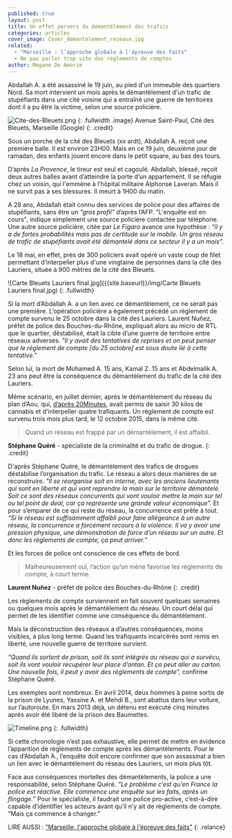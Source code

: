 ```yaml
---
published: true
layout: post
title: Un effet pervers du démantèlement des trafics
categories: articles
cover_image: Cover_demantelement_reseaux.jpg
related: 
  - "Marseille : l’approche globale à l'épreuve des faits"
  - Ne pas parler trop vite des règlements de comptes
author: Megane De Amorim
---
```


Abdallah A. a été assassiné le 19 juin, au pied d'un immeuble des quartiers Nord. Sa mort intervient un mois après le démantèlement d'un trafic de stupéfiants dans une cité voisine qui a entraîné une guerre de territoires dont il a pu être la victime, selon une source policière.

![Cite-des-Bleuets.png]({{site.baseurl}}/img/Cite-des-Bleuets.png)
{: .fullwidth .image}
Avenue Saint-Paul, Cité des Bleuets, Marseille (Google)
{: .credit}

Sous un porche de la cité des Bleuets (xx ardt), Abdallah A. reçoit une première balle. Il est environ 23H00. Mais en ce 19 juin, deuxième jour de ramadan, des enfants jouent encore dans le petit square, au bas des tours. 

D’après _La Provence_, le tireur est seul et cagoulé. Abdallah, blessé, reçoit deux autres balles avant d’atteindre la porte d’un appartement. Il se réfugie chez un voisin, qui l'emmène à l’hôpital militaire Alphonse Laveran. Mais il ne survit pas à ses blessures. Il meurt à 1H00 du matin.

A 28 ans, Abdallah était connu des services de police pour des affaires de stupéfiants, sans être un _“gros profil”_ d’après l’AFP. "L'enquête est en cours", indique simplement une source policière contactée par téléphone. Une autre source policière, citée par _Le Figaro_ avance une hypothèse : _“il y a de fortes probabilités mais pas de certitude sur le mobile. Un gros réseau de trafic de stupéfiants avait été démantelé dans ce secteur il y a un mois”._ 

Le 18 mai, en effet, près de 300 policiers avait opéré un vaste coup de filet permettant d’interpeller plus d'une vingtaine de personnes dans la cité des Lauriers, située à 900 mètres de la cité des Bleuets. 

![Carte Bleuets Lauriers final.jpg]({{site.baseurl}}/img/Carte Bleuets Lauriers final.jpg)
{: .fullwidth}

Si la mort d’Abdallah A. a un lien avec ce démantèlement, ce ne serait pas une première. L’opération policière a également précédé un règlement de compte survenu le 25 octobre dans la cité des Lauriers. Laurent Nuñez, préfet de police des Bouches-du-Rhône, expliquait alors au micro de RTL que le quartier, déstabilisé, était la cible d’une guerre de territoire entre réseaux adverses. _"Il y avait des tentatives de reprises et on peut penser que le règlement de compte [du 25 octobre] est sous doute lié à cette tentative."_

Selon lui, la mort de Mohamed A. 15 ans, Kamal Z. 15 ans et Abdelmalik A. 23 ans peut être la conséquence du démantèlement du trafic de la cité des Lauriers.

Même scénario, en juillet dernier, après le démantèlement du réseau du plan d’Aou, qui, [d’après 20Minutes](http://www.20minutes.fr/marseille/1647795-20150707-marseille-nouvelle-approche-lutter-contre-trafics-stups), avait permis de saisir 30 kilos de cannabis et d’interpeller quatre trafiquants. Un règlement de compte est survenu trois mois plus tard, le 12 octobre 2015, dans la même cité. 


> Quand un réseau est frappé par un démantèlement, il est affaibli.

**Stéphane Quéré** - spécialiste de la criminalité et du trafic de drogue.
{: .credit}

D'après Stéphane Quéré, le démantèlement des trafics de drogues déstabilise l’organisation du trafic. Le réseau a alors deux manières de se reconstruire. _"Il se réorganise soit en interne, avec les anciens lieutenants qui sont en liberté et qui vont reprendre la main sur le territoire démantelé. Soit ce sont des réseaux concurrents qui vont vouloir mettre la main sur tel ou tel point de deal, car ça représente une grande valeur économique”._ Et pour s’emparer de ce qui reste du réseau, la concurrence est prête à tout. _“Si le réseau est suffisamment affaibli pour faire allégeance à un autre réseau, la concurrence a forcément recours à la violence. Il va y avoir une pression physique, une démonstration de force d’un réseau sur un autre. Et donc les règlements de compte, ça peut arriver.”_

Et les forces de police ont conscience de ces effets de bord.


> Malheureusement oui, l’action qu’on mène favorise les règlements de compte, à court terme.

**Laurent Nuñez** - préfet de police des Bouches-du-Rhône
{: .credit}

Les règlements de compte surviennent en fait souvent quelques semaines ou quelques mois après le démantèlement du réseau. Un court délai qui permet de les identifier comme une conséquence du démantèlement. 

Mais la déconstruction des réseaux a d’autres conséquences, moins visibles, à plus long terme. Quand les trafiquants incarcérés sont remis en liberté, une nouvelle guerre de territoire survient.

_“Quand ils sortent de prison, soit ils sont intégrés au réseau qui a survécu, soit ils vont vouloir récupérer leur place d’antan. Et ça peut aller au carton. Une nouvelle fois, il peut y avoir des règlements de compte”,_ confirme Stéphane Quéré.

Les exemples sont nombreux. En avril 2014, deux hommes à peine sortis de la prison de Lyunes, Yassine A. et Mehdi B., sont abattus dans leur voiture, sur l’autoroute. En mars 2013 déjà, un détenu est exécuté cinq minutes après avoir été libéré de la prison des Baumettes. 

![Timeline.png]({{site.baseurl}}/img/Timeline.png)
{: .fullwidth}

Si cette chronologie n’est pas exhaustive, elle permet de mettre en évidence l’apparition de règlements de compte après les démantèlements. Pour le cas d’Abdallah A., l’enquête doit encore confirmer que son assassinat a bien un lien avec le démantèlement du réseau des Lauriers, un mois plus tôt.

Face aux conséquences mortelles des démantèlements, la police a une responsabilité, selon Stéphane Quéré. _“Le problème c’est qu’en France la police est réactive. Elle commence une enquête sur les faits, après un flingage.”_ Pour le spécialiste, il faudrait une police pro-active, c’est-à-dire capable d’identifier les acteurs avant qu’il n’y ait de règlements de compte. 
“Mais ça commence à changer.” 

LIRE AUSSI : ["Marseille, l'approche globale à l'épreuve des faits"](https://)
{: .relance}
